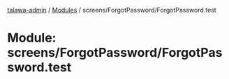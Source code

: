[talawa-admin](../README.md) / [Modules](../modules.md) / screens/ForgotPassword/ForgotPassword.test

# Module: screens/ForgotPassword/ForgotPassword.test
